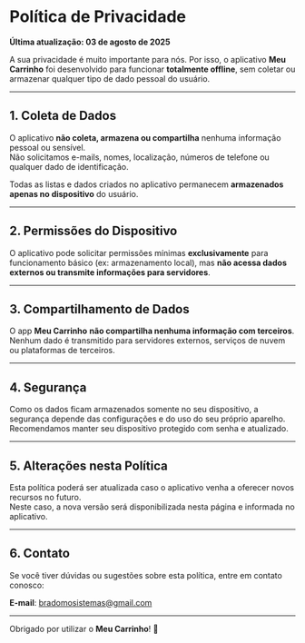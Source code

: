 # Política de Privacidade

**Última atualização: 03 de agosto de 2025**

A sua privacidade é muito importante para nós. Por isso, o aplicativo **Meu Carrinho** foi desenvolvido para funcionar **totalmente offline**, sem coletar ou armazenar qualquer tipo de dado pessoal do usuário.

---

## 1. Coleta de Dados

O aplicativo **não coleta, armazena ou compartilha** nenhuma informação pessoal ou sensível.  
Não solicitamos e-mails, nomes, localização, números de telefone ou qualquer dado de identificação.

Todas as listas e dados criados no aplicativo permanecem **armazenados apenas no dispositivo** do usuário.

---

## 2. Permissões do Dispositivo

O aplicativo pode solicitar permissões mínimas **exclusivamente** para funcionamento básico (ex: armazenamento local), mas **não acessa dados externos ou transmite informações para servidores**.

---

## 3. Compartilhamento de Dados

O app **Meu Carrinho** **não compartilha nenhuma informação com terceiros**.  
Nenhum dado é transmitido para servidores externos, serviços de nuvem ou plataformas de terceiros.

---

## 4. Segurança

Como os dados ficam armazenados somente no seu dispositivo, a segurança depende das configurações e do uso do seu próprio aparelho. Recomendamos manter seu dispositivo protegido com senha e atualizado.

---

## 5. Alterações nesta Política

Esta política poderá ser atualizada caso o aplicativo venha a oferecer novos recursos no futuro.  
Neste caso, a nova versão será disponibilizada nesta página e informada no aplicativo.

---

## 6. Contato

Se você tiver dúvidas ou sugestões sobre esta política, entre em contato conosco:

**E-mail**: bradomosistemas@gmail.com

---

Obrigado por utilizar o **Meu Carrinho**! 🛒
